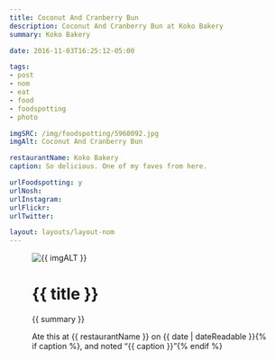 ```yaml
---
title: Coconut And Cranberry Bun
description: Coconut And Cranberry Bun at Koko Bakery
summary: Koko Bakery

date: 2016-11-03T16:25:12-05:00

tags:
- post
- nom
- eat
- food
- foodspotting
- photo

imgSRC: /img/foodspotting/5960092.jpg
imgAlt: Coconut And Cranberry Bun

restaurantName: Koko Bakery
caption: So delicious. One of my faves from here.

urlFoodspotting: y
urlNosh:
urlInstagram:
urlFlickr:
urlTwitter:

layout: layouts/layout-nom
---
```

<figure class="nom">
	<img class="u-photo img-border" src="{{ imgSRC }}" alt="{{ imgALT }}">
	<figcaption>
		<h1 class="title p-name">{{ title }}</h1>
		<p class="summary">{{ summary }}</p>
		<p>Ate this at {{ restaurantName }} on <time class="dt-published" datetime="{{ date | dateIso }}">{{ date | dateReadable }}</time>{% if caption %}, and noted <q class="caption">{{ caption }}</q>{% endif %}
	</figcaption>
</figure>
